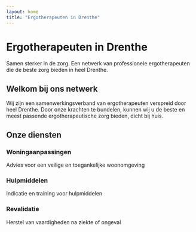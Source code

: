 ```yaml
---
layout: home
title: "Ergotherapeuten in Drenthe"
---
```


<div class="hero">
  <h1>Ergotherapeuten in Drenthe</h1>
  <p>Samen sterker in de zorg. Een netwerk van professionele ergotherapeuten die de beste zorg bieden in heel Drenthe.</p>
</div>

<div class="wrapper">
  <section class="intro">
    <h2>Welkom bij ons netwerk</h2>
    <p>Wij zijn een samenwerkingsverband van ergotherapeuten verspreid door heel Drenthe. Door onze krachten te bundelen, kunnen wij u de beste en meest passende ergotherapeutische zorg bieden, dicht bij huis.</p>
  </section>

  <section class="diensten">
    <h2>Onze diensten</h2>
    <div class="service-grid">
      <div class="service-item">
        <h3>Woningaanpassingen</h3>
        <p>Advies voor een veilige en toegankelijke woonomgeving</p>
      </div>
      <div class="service-item">
        <h3>Hulpmiddelen</h3>
        <p>Indicatie en training voor hulpmiddelen</p>
      </div>
      <div class="service-item">
        <h3>Revalidatie</h3>
        <p>Herstel van vaardigheden na ziekte of ongeval</p>
      </div>
    </div>
  </section>
</div>